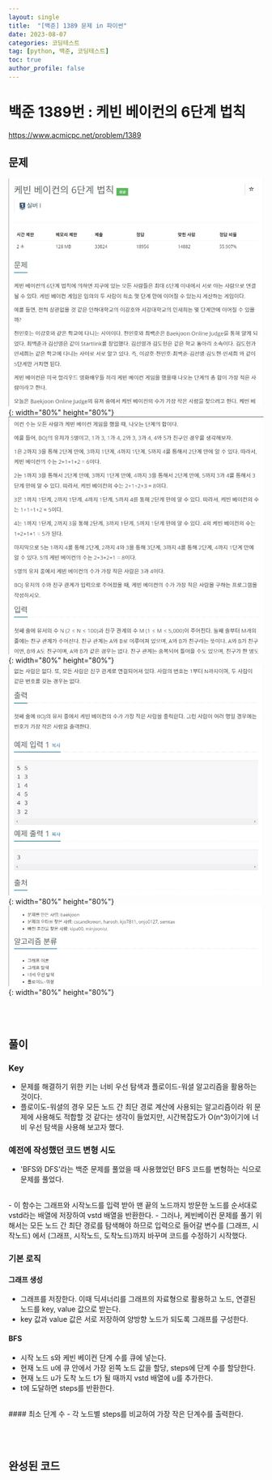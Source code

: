 ```yaml
---
layout: single
title:  "[백준] 1389 문제 in 파이썬"
date: 2023-08-07
categories: 코딩테스트
tag: [python, 백준, 코딩테스트]
toc: true
author_profile: false
---
```


# 백준 1389번 : 케빈 베이컨의 6단계 법칙

<a href="https://www.acmicpc.net/problem/1389">https://www.acmicpc.net/problem/1389</a>

## 문제
![1](/images/baekjoon/0807/1389/1.jpg){: width="80%" height="80%"}
![2](/images/baekjoon/0807/1389/2.jpg){: width="80%" height="80%"}
![3](/images/baekjoon/0807/1389/3.jpg){: width="80%" height="80%"}
![4](/images/baekjoon/0807/1389/4.jpg){: width="80%" height="80%"}

<br><br>

## 풀이
### Key

- 문제를 해결하기 위한 키는 너비 우선 탐색과 플로이드-워셜 알고리즘을 활용하는 것이다.
- 플로이도-워셜의 경우 모든 노드 간 최단 경로 계산에 사용되는 알고리즘이라 위 문제에 사용해도 적합할 것 같다는 생각이 들었지만, 시간복잡도가 O(n^3)이기에 너비 우선 탐색을 사용해 보고자 했다.

### 예전에 작성했던 코드 변형 시도
- 'BFS와 DFS'라는 백준 문제를 풀었을 때 사용했었던 BFS 코드를 변형하는 식으로 문제를 풀었다.
<script src="https://gist.github.com/BEANyyy/b563b6cc77fc8ee18baf3df588bc5856.js"></script>
<br>
- 이 함수는 그래프와 시작노드를 입력 받아 맨 끝의 노드까지 방문한 노드를 순서대로 vstd라는 배열에 저장하여 vstd 배열을 반환한다.
- 그러나, 케빈베이컨 문제를 풀기 위해서는 모든 노드 간 최단 경로를 탐색해야 하므로 입력으로 들어갈 변수를 (그래프, 시작노드) 에서 (그래프, 시작노드, 도착노드)까지 바꾸며 코드를 수정하기 시작했다.

### 기본 로직
#### 그래프 생성
- 그래프를 저장한다. 이때 딕셔너리를 그래프의 자료형으로 활용하고 노드, 연결된 노드를 key, value 값으로 받는다. 
- key 값과 value 값은 서로 저장하여 양방향 노드가 되도록 그래프를 구성한다.<br>
#### BFS
- 시작 노드 s와 케빈 베이컨 단계 수를 큐에 넣는다.
- 현재 노드 u에 큐 안에서 가장 왼쪽 노드 값을 할당, steps에 단계 수를 할당한다.
- 현재 노드 u가 도착 노드 t가 될 때까지 vstd 배열에 u를 추가한다.
- t에 도달하면 steps를 반환한다.
<br>
#### 최소 단계 수
- 각 노드별 steps를 비교하여 가장 작은 단계수를 출력한다.

<br><br>
## 완성된 코드
<script src="https://gist.github.com/BEANyyy/1a47a901f3c5c272ac44afb2ed958572.js"></script>